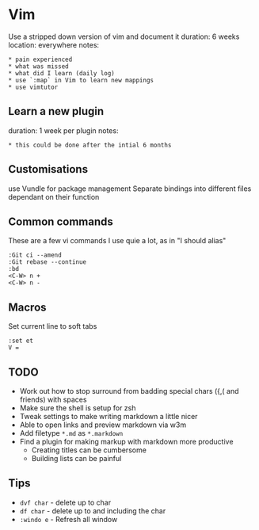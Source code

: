 Vim
===

Use a stripped down version of vim and document it
  duration: 6 weeks
  location: everywhere
  notes:

    * pain experienced
    * what was missed
    * what did I learn (daily log)
    * use `:map` in Vim to learn new mappings
    * use vimtutor

Learn a new plugin
------------------
  duration: 1 week per plugin
  notes:

    * this could be done after the intial 6 months

Customisations
--------------

use Vundle for package management
Separate bindings into different files dependant on their function

Common commands
---------------

These are a few vi commands I use quie a lot, as in "I should alias"

    :Git ci --amend
    :Git rebase --continue
    :bd
    <C-W> n +
    <C-W> n -

Macros
------

Set current line to soft tabs

    :set et
    V =

TODO
----

  * Work out how to stop surround from badding special chars ({,( and friends) with spaces
  * Make sure the shell is setup for zsh
  * Tweak settings to make writing markdown a little nicer
  * Able to open links and preview markdown via w3m
  * Add filetype `*.md` as `*.markdown`
  * Find a plugin for making markup with markdown more productive
    * Creating titles can be cumbersome
    * Building lists can be painful

Tips
----

  * `dvf char` - delete up to char
  * `df char` - delete up to and including the char
  * `:windo e` - Refresh all window
